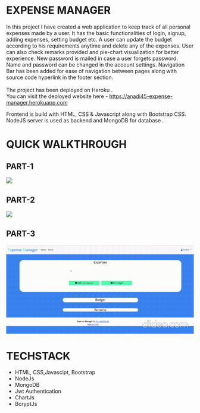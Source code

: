# EXPENSE MANAGER

In this project I have created a web application to keep track of all personal expenses made by a user. It has the basic functionalities of login, signup, adding expenses, setting budget etc. A user can update the budget according to his requirements anytime and delete any of the expenses. User can also check remarks provided and pie-chart visualization for better experience.
New password is mailed in case a user forgets password. Name and password can be changed in the account settings.
Navigation Bar has been added for ease of navigation between pages along with source code hyperlink in the footer section.
<br>
<br>
The project has been deployed on Heroku .<br>
You can visit the deployed website here - <u>https://anadi45-expense-manager.herokuapp.com</u> <br>

Frontend is build with HTML, CSS & Javascript along with Bootstrap CSS.<br>
NodeJS server is used as backend and MongoDB for database . 
<br>

# QUICK WALKTHROUGH

## PART-1
![](https://github.com/anadi45/ExpenseManager/blob/main/preview/1.gif)

## PART-2
![](https://github.com/anadi45/ExpenseManager/blob/main/preview/2.gif)

## PART-3
![](https://github.com/anadi45/ExpenseManager/blob/main/preview/3.gif)


# TECHSTACK
- HTML, CSS,Javascipt, Bootstrap
- NodeJs
- MongoDB
- Jwt Authentication
- ChartJs
- BcryptJs